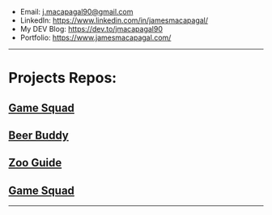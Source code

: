 - Email: j.macapagal90@gmail.com
- LinkedIn: https://www.linkedin.com/in/jamesmacapagal/
- My DEV Blog: https://dev.to/jmacapagal90
- Portfolio: https://www.jamesmacapagal.com/
---
# Projects Repos:

## [Game Squad](https://github.com/batmanonwheels/game_squad_frontend)
## [Beer Buddy](https://github.com/jmacapagal90/p2-project-beer-buddy)
## [Zoo Guide](https://github.com/jmacapagal90/p3-sinatra-react-project-front-end)
## [Game Squad](https://github.com/batmanonwheels/game_squad_frontend)
---


<!---
jmacapagal90/jmacapagal90 is a ✨ special ✨ repository because its `README.md` (this file) appears on your GitHub profile.
You can click the Preview link to take a look at your changes.
--->

